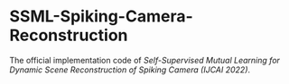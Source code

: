 # SSML-Spiking-Camera-Reconstruction
The official implementation code of *Self-Supervised Mutual Learning for Dynamic Scene Reconstruction of Spiking Camera (IJCAI 2022)*.
